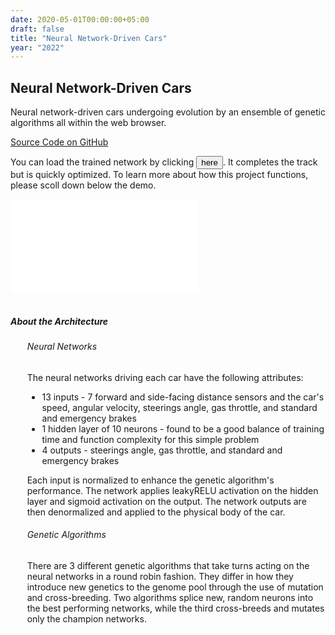 ```yaml
---
date: 2020-05-01T00:00:00+05:00
draft: false
title: "Neural Network-Driven Cars"
year: "2022"
---
```

## Neural Network-Driven Cars

Neural network-driven cars undergoing evolution by an ensemble of genetic algorithms all within the web browser.

<a href="https://github.com/jfriedson/neural-network-cars" class="btn btn-primary" target="_blank" rel="noopener noreferrer"><i class="icon-github-line"></i>Source Code on GitHub</a>

You can load the trained network by clicking <button id="pretrained" class="btn btn-frameless" style="cursor: pointer;" title="Load Trained Network">here</button>. It completes the track but is quickly optimized. To learn more about how this project functions, please scoll down below the demo.

<div id="project-iframe-container" class="d-flex justify-content-center flex-nowrap"><iframe src="/projects/neural-network-cars/app" title="Gentic Cars Demo" frameborder="0" scrolling="no"></iframe></div>

<br />
<h5>About the Architecture</h5>
<div style="padding-left: 20pt">
    <h6>Neural Networks</h6>
    <p>The neural networks driving each car have the following attributes:</p>
    <ul>
        <li>13 inputs - 7 forward and side-facing distance sensors and the car's speed, angular velocity, steerings angle, gas throttle, and standard and emergency brakes</li>
        <li>1 hidden layer of 10 neurons - found to be a good balance of training time and function complexity for this simple problem</li>
        <li>4 outputs - steerings angle, gas throttle, and standard and emergency brakes</li>
    </ul>
    <p>
        Each input is normalized to enhance the genetic algorithm's performance.
        The network applies leakyRELU activation on the hidden layer and sigmoid activation on the output.
        The network outputs are then denormalized and applied to the physical body of the car.
    </p>
    <h6>Genetic Algorithms</h6>
    <p>
        There are 3 different genetic algorithms that take turns acting on the neural networks in a round robin fashion. 
        They differ in how they introduce new genetics to the genome pool through the use of mutation and cross-breeding. 
        Two algorithms splice new, random neurons into the best performing networks, while the third cross-breeds and mutates only the champion networks.
    </p>
</div>
